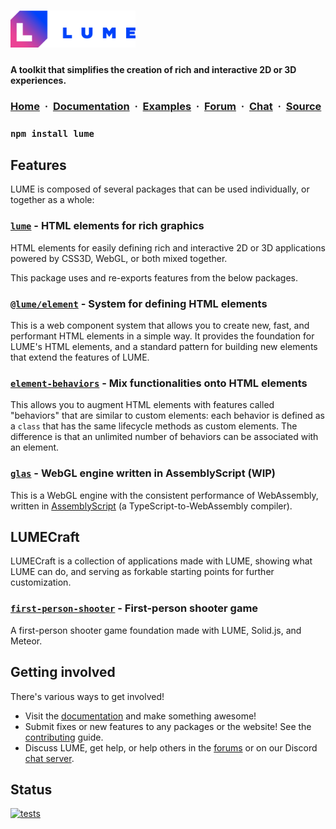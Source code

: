 <!-- # LUME -->

# <a href="//lume.io"><img src="./logo.svg" width="200" alt="LUME" title="LUME" /></a>

#### **A toolkit that simplifies the creation of rich and interactive 2D or 3D experiences.**

<h3>
  <a href="//lume.io">Home</a>&nbsp;&nbsp;·&nbsp;
  <a href="//lume.io/docs">Documentation</a>&nbsp;&nbsp;·&nbsp;
  <a href="//lume.io/docs/#/examples/hello3d">Examples</a>&nbsp;&nbsp;·&nbsp;
  <a href="//lume.community">Forum</a>&nbsp;&nbsp;·&nbsp;
  <a href="//discord.gg/PgeyevP">Chat</a>&nbsp;&nbsp;·&nbsp;
  <a href="//github.com/lume/lume">Source</a>
</h3>

### `npm install lume`

## Features

LUME is composed of several packages that can be used individually, or
together as a whole:

### [`lume`](./README.md) - HTML elements for rich graphics

HTML elements for easily defining rich and interactive 2D or 3D applications
powered by CSS3D, WebGL, or both mixed together.

This package uses and re-exports features from the below packages.

### [`@lume/element`](//github.com/lume/element) - System for defining HTML elements

This is a web component system that allows you to create new, fast, and
performant HTML elements in a simple way. It provides the foundation for
LUME's HTML elements, and a standard pattern for building new elements that
extend the features of LUME.

### [`element-behaviors`](//github.com/lume/element-behaviors) - Mix functionalities onto HTML elements

This allows you to augment HTML elements with features called "behaviors"
that are similar to custom elements: each behavior is defined as a `class`
that has the same lifecycle methods as custom elements. The difference is
that an unlimited number of behaviors can be associated with an element.

### [`glas`](//github.com/lume/glas) - WebGL engine written in AssemblyScript (WIP)

This is a WebGL engine with the consistent performance of WebAssembly, written
in [AssemblyScript](http://assemblyscript.org/) (a TypeScript-to-WebAssembly compiler).

## LUMECraft

LUMECraft is a collection of applications made with LUME, showing what LUME can do, and serving as forkable starting points for further customization.

### [`first-person-shooter`](//github.com/LUMECraft/first-person-shooter) - First-person shooter game

A first-person shooter game foundation made with LUME, Solid.js, and Meteor.

## Getting involved

There's various ways to get involved!

- Visit the [documentation](//lume.io/docs) and make something awesome!
- Submit fixes or new features to any packages or the website! See the
  [contributing](./CONTRIBUTING.md) guide.
- Discuss LUME, get help, or help others in the [forums](//lume.community) or
  on our Discord [chat server](//discord.gg/PgeyevP).

## Status

[![tests](https://github.com/lume/lume/actions/workflows/tests.yml/badge.svg)](https://github.com/lume/lume/actions/workflows/tests.yml)
